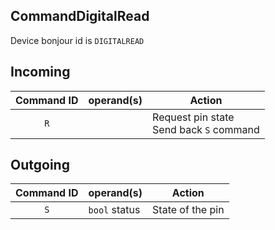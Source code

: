## CommandDigitalRead

Device bonjour id is ```DIGITALREAD```

## Incoming

| Command ID | operand(s) | Action |
|:-:|---|---|
|```R```| | Request pin state <br> Send back ```S``` command|


## Outgoing

| Command ID | operand(s) | Action |
|:-:|---|---|
|```S```| ```bool``` status | State of the pin|
